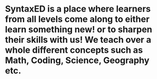 # SyntaxED is a place where learners from all levels come along to either learn something new! or to sharpen their skills with us! We teach over a whole different concepts such as Math, Coding, Science, Geography etc.
